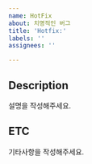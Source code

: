 ```yaml
---
name: HotFix
about: 치명적인 버그
title: 'Hotfix:'
labels: ''
assignees: ''

---
```


## Description
설명을 작성해주세요.

## ETC
기타사항을 작성해주세요.
